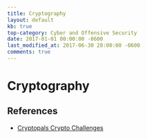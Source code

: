 ```yaml
---
title: Cryptography
layout: default
kb: true
top-category: Cyber and Offensive Security
date: 2017-01-01 00:00:00 -0600
last_modified_at: 2017-06-30 20:00:00 -0600
comments: true
---
```


# Cryptography

## References

* [Cryptopals Crypto Challenges](http://cryptopals.com/)